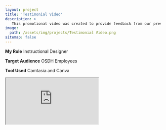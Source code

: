 ```yaml
---
layout: project
title: 'Testimonial Video'
description: >
   This promotional video was created to provide feedback from our previous training sessions.
image: 
  path: /assets/img/projects/Testimonial Video.png
sitemap: false
---
```


**My Role** Instructional Designer

**Target Audience**  OSDH Employees

**Tool Used** Camtasia and Canva  <br />

<div class="container">
  <iframe class="responsive-iframe" src="https://www.youtube.com/embed/HZMCftKSn20"></iframe>
</div>
